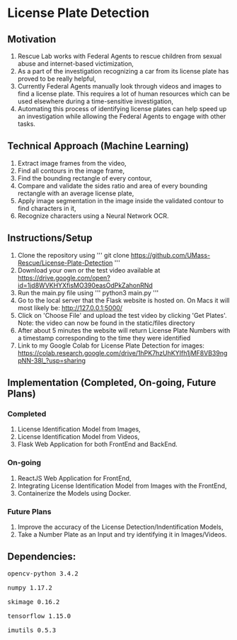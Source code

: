 # License Plate Detection

## Motivation
1. Rescue Lab works with Federal Agents to rescue children from sexual abuse and internet-based victimization,
2. As a part of the investigation recognizing a car from its license plate has proved to be really helpful,
3. Currently Federal Agents manually look through videos and images to find a license plate. This requires a lot of human resources which can be used elsewhere during a time-sensitive investigation,
4. Automating this process of identifying license plates can help speed up an investigation while allowing the Federal Agents to engage with other tasks. 

## Technical Approach (Machine Learning)
1. Extract image frames from the video, 
2. Find all contours in the image frame,
3. Find the bounding rectangle of every contour,
4. Compare and validate the sides ratio and area of every bounding rectangle with an average license plate,
5. Apply image segmentation in the image inside the validated contour to find characters in it, 
6. Recognize characters using a Neural Network OCR.

## Instructions/Setup
1. Clone the repository using 
'''
git clone https://github.com/UMass-Rescue/License-Plate-Detection
'''
2. Download your own or the test video available at https://drive.google.com/open?id=1jd8WVKHYXfisMO390easOdPkZahonRNd 
3. Run the main.py file using
'''
python3 main.py
'''
4. Go to the local server that the Flask website is hosted on. On Macs it will most likely be: http://127.0.0.1:5000/
5. Click on 'Choose File' and upload the test video by clicking 'Get Plates'. Note: the video can now be found in the static/files directory
6. After about 5 minutes the website will return License Plate Numbers with a timestamp corresponding to the time they were identified
7. Link to my Google Colab for License Plate Detection for images: https://colab.research.google.com/drive/1hPK7hzUhKYIfh1jMF8VB39ngpNN-38l_?usp=sharing

## Implementation (Completed, On-going, Future Plans)
### Completed
1. License Identification Model from Images,
2. License Identification Model from Videos,
3. Flask Web Application for both FrontEnd and BackEnd.

### On-going
1. ReactJS Web Application for FrontEnd,
2. Integrating License Identification Model from Images with the FrontEnd,
3. Containerize the Models using Docker.

### Future Plans
1. Improve the accuracy of the License Detection/Indentification Models,
2. Take a Number Plate as an Input and try identifying it in Images/Videos.


## Dependencies:
<pre>
opencv-python 3.4.2<br>
numpy 1.17.2<br>
skimage 0.16.2<br>
tensorflow 1.15.0<br>
imutils 0.5.3</pre>
